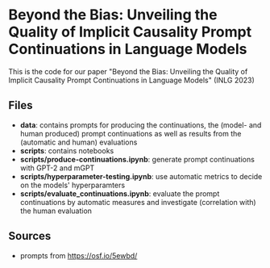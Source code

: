 # Beyond the Bias: Unveiling the Quality of Implicit Causality Prompt Continuations in Language Models

This is the code for our paper "Beyond the Bias: Unveiling the Quality of Implicit Causality Prompt Continuations in Language Models" (INLG 2023)

## Files
- **data**: contains prompts for producing the continuations, the (model- and human produced) prompt continuations as well as results from the (automatic and human) evaluations
- **scripts**: contains notebooks
- **scripts/produce-continuations.ipynb**: generate prompt continuations with GPT-2 and mGPT 
- **scripts/hyperparameter-testing.ipynb**: use automatic metrics to decide on the models' hyperparamters 
- **scripts/evaluate_continuations.ipynb**: evaluate the prompt continuations by automatic measures and investigate (correlation with) the human evaluation


## Sources 
- prompts from https://osf.io/5ewbd/
